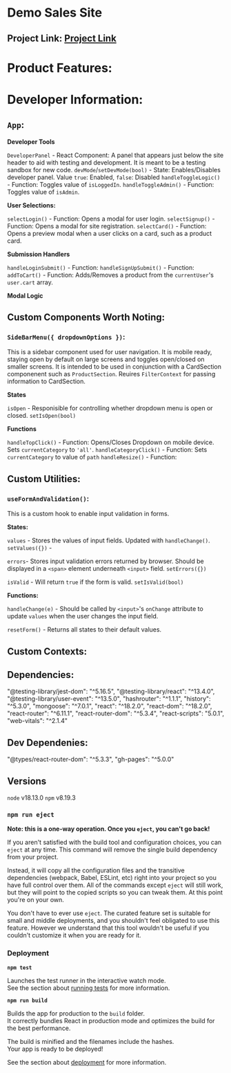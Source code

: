 # Demo Sales Site

## Project Link: [Project Link](https://davidmiles1925.github.io/sales_site_front_end/)

# Product Features:

# Developer Information:

## `App`:

**Developer Tools**

`DeveloperPanel` - React Component: A panel that appears just below the site header to aid with testing and development. It is meant to be a testing sandbox for new code.
`devMode`/`setDevMode(bool)` - State: Enables/Disables developer panel. Value `true`: Enabled, `false`: Disabled
`handleToggleLogic()` - Function: Toggles value of `isLoggedIn`.
`handleToggleAdmin()` - Function: Toggles value of `isAdmin`.

**User Selections:**

`selectLogin()` - Function: Opens a modal for user login.
`selectSignup()` - Function: Opens a modal for site registration.
`selectCard()` - Function: Opens a preview modal when a user clicks on a card, such as a product card.

**Submission Handlers**

`handleLoginSubmit()` - Function:
`handleSignUpSubmit()` - Function:
`addToCart()` - Function: Adds/Removes a product from the `currentUser`'s `user.cart` array.

**Modal Logic**

## Custom Components Worth Noting:

### `SideBarMenu({ dropdownOptions })`:

This is a sidebar component used for user navigation. It is mobile ready, staying open by default on large screens and toggles open/closed on smaller screens. It is intended to be used in conjunction with a CardSection componenent such as `ProductSection`. Reuires `FilterContext` for passing information to CardSection.

**States**

`isOpen` - Responisible for controlling whether dropdown menu is open or closed.
`setIsOpen(bool)`

**Functions**

`handleTopClick()` - Function: Opens/Closes Dropdown on mobile device. Sets `currentCategory` to `'all'`.
`handleCategoryClick()` - Function: Sets `currentCategory` to value of `path`
`handleResize()` - Function:

## Custom Utilities:

### `useFormAndValidation()`:

This is a custom hook to enable input validation in forms.

**States:**

`values` - Stores the values of input fields. Updated with `handleChange()`.
`setValues({})` -

`errors`- Stores input validation errors returned by browser. Should be displayed in a `<span>` element underneath `<input>` field.
`setErrors({})`

`isValid` - Will return `true` if the form is valid.
`setIsValid(bool)`

**Functions:**

`handleChange(e)` - Should be called by `<input>`'s `onChange` attribute to update `values` when the user changes the input field.

`resetForm()` - Returns all states to their default values.

## Custom Contexts:

## Dependencies:

"@testing-library/jest-dom": "^5.16.5",
"@testing-library/react": "^13.4.0",
"@testing-library/user-event": "^13.5.0",
"hashrouter": "^1.1.1",
"history": "^5.3.0",
"mongoose": "^7.0.1",
"react": "^18.2.0",
"react-dom": "^18.2.0",
"react-router": "^6.11.1",
"react-router-dom": "^5.3.4",
"react-scripts": "5.0.1",
"web-vitals": "^2.1.4"

## Dev Dependenies:

"@types/react-router-dom": "^5.3.3",
"gh-pages": "^5.0.0"

## Versions

`node` v18.13.0
`npm` v8.19.3

### `npm run eject`

**Note: this is a one-way operation. Once you `eject`, you can't go back!**

If you aren't satisfied with the build tool and configuration choices, you can `eject` at any time. This command will remove the single build dependency from your project.

Instead, it will copy all the configuration files and the transitive dependencies (webpack, Babel, ESLint, etc) right into your project so you have full control over them. All of the commands except `eject` will still work, but they will point to the copied scripts so you can tweak them. At this point you're on your own.

You don't have to ever use `eject`. The curated feature set is suitable for small and middle deployments, and you shouldn't feel obligated to use this feature. However we understand that this tool wouldn't be useful if you couldn't customize it when you are ready for it.

### Deployment

**`npm test`**

Launches the test runner in the interactive watch mode.\
See the section about [running tests](https://facebook.github.io/create-react-app/docs/running-tests) for more information.

**`npm run build`**

Builds the app for production to the `build` folder.\
It correctly bundles React in production mode and optimizes the build for the best performance.

The build is minified and the filenames include the hashes.\
Your app is ready to be deployed!

See the section about [deployment](https://facebook.github.io/create-react-app/docs/deployment) for more information.
